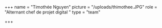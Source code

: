 +++
name = "Timothée Nguyen"
picture = "/uploads/thimothee.JPG"
role = "Alternant chef de projet digital "
type = "team"

+++
